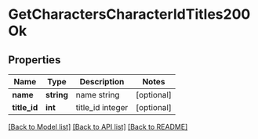 # GetCharactersCharacterIdTitles200Ok

## Properties
Name | Type | Description | Notes
------------ | ------------- | ------------- | -------------
**name** | **string** | name string | [optional] 
**title_id** | **int** | title_id integer | [optional] 

[[Back to Model list]](../../README.md#documentation-for-models) [[Back to API list]](../../README.md#documentation-for-api-endpoints) [[Back to README]](../../README.md)

